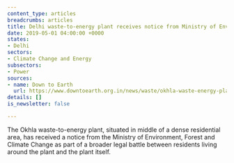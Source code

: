```yaml
---
content_type: articles
breadcrumbs: articles
title: Delhi waste-to-energy plant receives notice from Ministry of Environment
date: 2019-05-01 04:00:00 +0000
states:
- Delhi
sectors:
- Climate Change and Energy
subsectors:
- Power
sources:
- name: Down to Earth
  url: https://www.downtoearth.org.in/news/waste/okhla-waste-energy-plant-gets-show-cause-notice-64108
details: []
is_newsletter: false

---
```

The Okhla waste-to-energy plant, situated in middle of a dense residential area, has received a notice from the Ministry of Environment, Forest and Climate Change as part of a broader legal battle between residents living around the plant and the plant itself.
